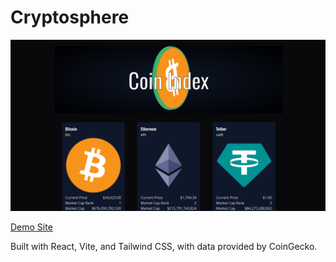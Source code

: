 # Cryptosphere

![Screen Shot](./header.png)


[Demo Site](https://cool-cactus-d67887.netlify.app)

Built with React, Vite, and Tailwind CSS, with data provided by CoinGecko.
